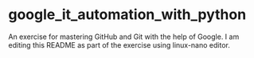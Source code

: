 # google_it_automation_with_python
An exercise for mastering GitHub and Git with the help of Google.
I am editing this README as part of the exercise using linux-nano editor.
